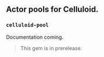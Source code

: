## Actor pools for Celluloid.
### `celluloid-pool`

Documentation coming.

> This gem is in prerelease.